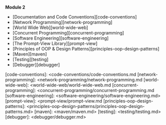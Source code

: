 **Module 2**

* [Documentation and Code Conventions][code-conventions]
* [Network Programming][network-programming]
* [World Wide Web][world-wide-web]
* [Concurrent Programming][concurrent-programming]
* [Software Engineering][software-engineering]
* [The Prompt-View Library][prompt-view]
* [Principles of OOP & Design Patterns][principles-oop-design-patterns]
* [Maven][maven]
* [Testing][testing]
* [Debugger][debugger]



[code-conventions]: <code-conventions/code-conventions.md
[network-programming]: <network-programming/network-programming.md
[world-wide-web]: <world-wide-web/world-wide-web.md
[concurrent-programming]: <concurrent-programming/concurrent-programming.md
[software-engineering]: <software-engineering/software-engineering.md>
[prompt-view]: <prompt-view/prompt-view.md
[principles-oop-design-patterns]: <principles-oop-design-patterns/principles-oop-design-patterns.md>
[maven]: <maven/maven.md>
[testing]: <testing/testing.md>
[debugger]: <debugger/debugger.md>





